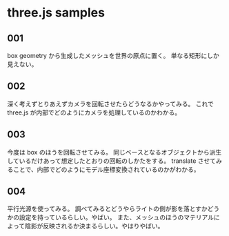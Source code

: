 
# three.js samples

## 001

box geometry から生成したメッシュを世界の原点に置く。
単なる矩形にしか見えない。


## 002

深く考えずとりあえずカメラを回転させたらどうなるかやってみる。
これで three.js が内部でどのようにカメラを処理しているのかわかる。


## 003

今度は box のほうを回転させてみる。
同じベースとなるオブジェクトから派生しているだけあって想定したとおりの回転のしかたをする。
translate させてみることで、内部でどのようにモデル座標変換されているのかがわかる。


## 004

平行光源を使ってみる。
調べてみるとどうやらライトの側が影を落とすかどうかの設定を持っているらしい。やばい。
また、メッシュのほうのマテリアルによって陰影が反映されるか決まるらしい。やはりやばい。



